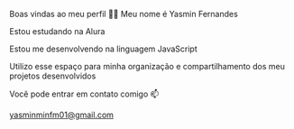 Boas vindas ao meu perfil 💙💙
Meu nome é Yasmin Fernandes

Estou estudando na Alura

Estou me desenvolvendo na linguagem JavaScript

Utilizo esse espaço para minha organização e compartilhamento dos meu projetos desenvolvidos


Você pode entrar em contato comigo 📫

yasminminfm01@gmail.com

